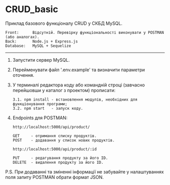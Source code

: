 # CRUD_basic

Приклад базового функціоналу CRUD у СКБД MySQL.

    Front:      Відсутній. Перевірку функціональності виконувати у POSTMAN (або аналогах).
    Back:       Node.js + Express.js
    Database:   MySQL + Sequelize
__________________________________________________________________

1.  Запустити сервер MySQL.

2.  Перейменувати файл '.env.example' та визначити параметри оточення.

3.  У терминалі редактора коду або командній строці (завчасно перейшовши у каталог з проектом) прописати:
   
        3.1. npm install - встановлення модулів, необхідних для функціонування програми;
        3.2. npm start   - запуск коду.

4.  Endpoints для POSTMAN:

        http://localhost:5000/api/product/
        
        GET     - отримання списку продуктів.
        POST    - додавання у список нових продуктів.
        
        http://localhost:5000/api/product/:id

        PUT     - редагування продукту за його ID.
        DELETE  - видалення продукту за його ID.

P.S. При додаванні та зміненні інформації не забувайте у налаштуваннях поля запиту POSTMAN обрати формат JSON.